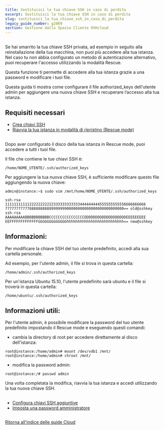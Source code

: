 ```yaml
---
title: Sostituisci la tua chiave SSH in caso di perdita
excerpt: Sostituisci la tua chiave SSH in caso di perdita
slug: sostituisci_la_tua_chiave_ssh_in_caso_di_perdita
legacy_guide_number: g2069
section: Gestione dallo Spazio Cliente OVHcloud
---
```



## 
Se hai smarrito la tua chiave SSH privata, ad esempio in seguito alla reinstallazione della tua macchina, non puoi più accedere alla tua istanza. Nel caso tu non abbia configurato un metodo di autenticazione alternativo, puoi recuperare l'accesso utilizzando la modalità Rescue.

Questa funzione ti permette di accedere alla tua istanza grazie a una password e modificare i tuoi file.

Questa guida ti mostra come configurare il file authorized_keys dell'utente admin per aggiungere una nuova chiave SSH e recuperare l’accesso alla tua istanza.


## Requisiti necessari

- [Crea chiavi SSH]({legacy}1769)
- [Riavvia la tua istanza in modalità di ripristino (Rescue mode)]({legacy}2029)




## 
Dopo aver configurato il disco della tua istanza in Rescue mode, puoi accedere a tutti i tuoi file.

Il file che contiene le tue chiavi SSH è:


```
/home/NOME_UTENTE/.ssh/authorized_keys
```


Per aggiungere la tua nuova chiave SSH, è sufficiente modificare questo file aggiungendo la nuova chiave:


```
admin@instance:~$ sudo vim /mnt/home/NOME_UTENTE/.ssh/authorized_keys

ssh-rsa 1111111111122222222222333333333333444444444555555555556666666666
777777777778888888888999999900000000000000000000000000== old@sshkey
ssh-rsa AAAAAAAAABBBBBBBBBBBCCCCCCCCCCCCCCCCDDDDDDDDDDDDDDDDDDDEEEEEEEEE
EEFFFFFFFFFFFFFGGGGGGGGGGGGGhhhhhhhhhhhhhhhhhhhhhhhhhh== new@sshkey
```



## Informazioni:
Per modificare la chiave SSH del tuo utente predefinito, accedi alla sua cartella personale.

Ad esempio, per l'utente admin, il file si trova in questa cartella:


```
/home/admin/.ssh/authorized_keys
```


Per un'istanza Ubuntu 15.10, l'utente predefinito sarà ubuntu e il file si troverà in questa cartella:


```
/home/ubuntu/.ssh/authorized_keys
```



## Informazioni utili:
Per l'utente admin, è possibile modificare la password del tuo utente predefinito impostando il Rescue mode e eseguendo questi comandi:


- cambia la directory di root per accedere direttamente al disco dell'istanza:


```
root@instance:/home/admin# mount /dev/vdb1 /mnt/
root@instance:/home/admin# chroot /mnt/
```


- modifica la password admin:


```
root@instance:/# passwd admin
```



Una volta completata la modifica, riavvia la tua istanza e accedi utilizzando la tua nuova chiave SSH.


## 

- [Configura chiavi SSH aggiuntive]({legacy}1924)
- [Imposta una password amministratore]({legacy}1786)




## 
[Ritorna all'indice delle guide Cloud]({legacy}1785)

